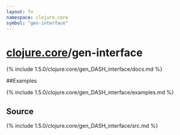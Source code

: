 ```yaml
---
layout: fn
namespace: clojure.core
symbol: "gen-interface"
---
```


# [clojure.core](../)/gen-interface

{% include 1.5.0/clojure.core/gen_DASH_interface/docs.md %}

##Examples

{% include 1.5.0/clojure.core/gen_DASH_interface/examples.md %}
## Source
{% include 1.5.0/clojure.core/gen_DASH_interface/src.md %}

